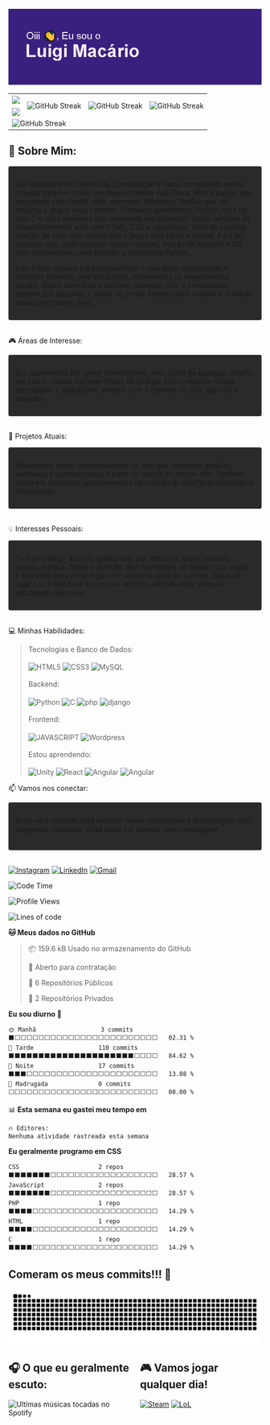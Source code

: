 ![MasterHead](https://github.com/LuigiBMacario/LuigiBMacario/blob/main/header.png?raw=true)

<div class="tg-wrap"><table><tbody>
  <tr>
    <td colspan="2"><img style='height: 150px' class='stats' align="center" src="https://github-readme-stats.vercel.app/api?username=LuigiBMacario&show_icons=true&theme=algolia&include_all_commits=true&custom_title=Minhas+estatíticas+no+GitHub:&locale=pt-BR&hide_border=true" /></td>
    <td rowspan="2"><img align="center" src="https://github-readme-streak-stats.herokuapp.com?user=LuigiBMacario&theme=algolia&hide_border=true&locale=pt_BR&date_format=j%2Fn%5B%2FY%5D&card_width=100&card_height=50&hide_current_streak=true&hide_longest_streak=true" alt="GitHub Streak" /></td>
    <td rowspan="2"><img align="center" src="https://github-readme-streak-stats.herokuapp.com?user=LuigiBMacario&theme=algolia&hide_border=true&locale=pt_BR&date_format=j%2Fn%5B%2FY%5D&card_width=100&card_height=50&hide_total_contributions=true&hide_longest_streak=true" alt="GitHub Streak" /></td>
    <td rowspan="2"><img align="center" src="https://github-readme-streak-stats.herokuapp.com?user=LuigiBMacario&theme=algolia&locale=pt_BR&date_format=j%2Fn%5B%2FY%5D&card_width=100&card_height=50&hide_total_contributions=true&hide_current_streak=true&hide_border=true" alt="GitHub Streak" /></td>
  </tr>
  <tr>
    <td colspan="2"><img style='height: 150px' align="center" src="https://github-readme-stats.vercel.app/api/top-langs/?username=LuigiBMacario&theme=algolia&size_weight=0.5&count_weight=0.5&layout=compact&langs_count=4&custom_title=Linguagens+mais+utilizadas:&hide_border=true" /></td>
  </tr>
  <tr>
    <td colspan="5"><img align="center" src="https://github-profile-trophy.vercel.app/?username=LuigiBMacario&theme=algolia&no-frame=true" alt="GitHub Streak" /></td>
  </tr>
</tbody>
</table></div>

<h2>📍 Sobre Mim:</h2>

<div style='border: 1px solid; border-color: #2F2F2F; border-radius: 3px; background-color: #2A2A2A; padding: 12px'>
    <p>Sou estudante de Ciência da Computação e estou começando minha jornada para me tornar um desenvolvedor Full-Stack. Minha paixão por tecnologia veio desde cedo, com uma influência familiar que me inspirou a seguir esse caminho. Comecei aprendendo Python, mas foi com C e suas variantes que realmente me encontrei! Gosto também de desenvolvimento web com HTML, CSS e JavaScript, além de explorar criação de sites com Wordpress e jogos com Unity e Unreal. Fora do universo dev, curto explorar design vetorial, edição de imagem e 3D, com ferramentas como Blender e Substance Painter.

Este é meu espaço para compartilhar o que estou aprendendo e construir projetos, seja em scripts, ferramentas ou experimentos visuais. Quero contribuir e também aprender com a comunidade, sempre que possível, e estou de portas abertas para colaborar e trocar ideias com outros devs.</p>
</div><br>

🎮 Áreas de Interesse:

<div style='border: 1px solid; border-color: #2F2F2F; border-radius: 3px; background-color: #2A2A2A; padding: 12px'>
    <p>Sou apaixonado por game development, mas gosto de qualquer desafio em que eu possa escrever linhas de código. Adoro explorar novas tecnologias e aplicações, sempre com o objetivo de criar algo útil e inovador.</p>
</div><br>

🌱 Projetos Atuais: 

<div style='border: 1px solid; border-color: #2F2F2F; border-radius: 3px; background-color: #2A2A2A; padding: 12px'>
    <p>Atualmente, estou desenvolvendo um site que incorpora gráficos animados e automatizados a partir de dados em tempo real. Também estou em constante aprimoramento na criação de interfaces intuitivas e responsivas.</p>
</div><br>

💡 Interesses Pessoais: 

<div style='border: 1px solid; border-color: #2F2F2F; border-radius: 3px; background-color: #2A2A2A; padding: 12px'>
    <p>Fora do código, sou um apaixonado por literatura, especialmente poesia, música, filmes e aviação. Nos momentos de pausa, toco violão e aproveito para recarregar com uma boa dose de cafeína. Gosto de jogar LoL e Rainbow Six com os amigos, além de estar sempre estudando algo novo.</p>
</div><br>

💻 Minhas Habilidades:

>Tecnologias e Banco de Dados:<br><br>
><img style='cursor: default;' align='center' alt='HTML5' src='https://img.shields.io/badge/HTML5-E34F26?style=for-the-badge&logo=html5&logoColor=white'>
><img style='cursor: default;' align='center' alt='CSS3' src='https://img.shields.io/badge/CSS-239120?&style=for-the-badge&logo=css3&logoColor=white'>
><img style='cursor: default;' align='center' alt='MySQL' src='https://img.shields.io/badge/MySQL-00000F?style=for-the-badge&logo=mysql&logoColor=white'>
><br><br>
>Backend:<br><br>
><img style='cursor: default;' align='center' alt='Python' src='https://img.shields.io/badge/Python-14354C?style=for-the-badge&logo=python&logoColor=white'>
><img style='cursor: default;' align='center' alt='C' src='https://img.shields.io/badge/C-00599C?style=for-the-badge&logo=c&logoColor=white'>
><img style='cursor: default;' align='center' alt='php' src='https://img.shields.io/badge/PHP-777BB4?style=for-the-badge&logo=php&logoColor=white'>
><img style='cursor: default;' align='center' alt='django' src='https://img.shields.io/badge/Django-092E20?style=for-the-badge&logo=django&logoColor=white'>
><br><br>
>Frontend:<br><br>
><img style='cursor: default;' style='cursor: default;' align='center' alt='JAVASCRIPT' src='https://img.shields.io/badge/JavaScript-F7DF1E?style=for-the-badge&logo=javascript&logoColor=black'>
><img style='cursor: default;' align='center' alt='Wordpress' src='https://img.shields.io/badge/Wordpress-21759B?style=for-the-badge&logo=wordpress&logoColor=white'>
><br><br>
>Estou aprendendo:<br><br>
><img style='cursor: default;' align='center' alt='Unity' src='https://img.shields.io/badge/Unity-100000?style=for-the-badge&logo=unity&logoColor=white'>
><img style='cursor: default;' align='center' alt='React' src='https://img.shields.io/badge/React-20232A?style=for-the-badge&logo=react&logoColor=61DAFB'>
><img style='cursor: default;' align='center' alt='Angular' src='https://img.shields.io/badge/Angular-DD0031?style=for-the-badge&logo=angular&logoColor=white'>
><img style='cursor: default;' align='center' alt='Angular' src='https://img.shields.io/badge/Amazon_AWS-232F3E?style=for-the-badge&logo=amazon-aws&logoColor=white'>

📫 Vamos nos conectar: 

<div style='border: 1px solid; border-color: #2F2F2F; border-radius: 3px; background-color: #2A2A2A; padding: 12px'>
    <p>Sinta-se à vontade para explorar meus repositórios e acompanhar meu progresso. Qualquer coisa pode me mandar uma mensagem! 👇</p>
</div><br>

[![Instagram](https://img.shields.io/badge/Instagram-E4405F?style=for-the-badge&logo=instagram&logoColor=white)](https://instagram.com/luigibmacario)
[![LinkedIn](https://img.shields.io/badge/LinkedIn-0077B5?style=for-the-badge&logo=linkedin&logoColor=white)](https://www.linkedin.com/in/luigi-macário-60630b292/)
[![Gmail](https://img.shields.io/badge/Gmail-D14836?style=for-the-badge&logo=gmail&logoColor=white)](luigibmacario@gmail.com)

<!--START_SECTION:waka-->
![Code Time](http://img.shields.io/badge/Code%20Time-31%20hrs%2051%20mins-blue)

![Profile Views](http://img.shields.io/badge/Visualizac%C3%B5es%20do%20perfil-0-blue)

![Lines of code](https://img.shields.io/badge/Desde%20o%20Hello%20World%20eu%20escrevi-341.7%20thousand%20linhas%20de%20c%C3%B3digo-blue)

**🐱 Meus dados no GitHub** 

> 📦 159.6 kB Usado no armazenamento do GitHub 
 > 
> 💼 Aberto para contratação
 > 
> 📜 6 Repositórios Públicos 
 > 
> 🔑 2 Repositórios Privados 
 > 
**Eu sou diurno 🐤** 

```text
🌞 Manhã                  3 commits           ⬛⬜⬜⬜⬜⬜⬜⬜⬜⬜⬜⬜⬜⬜⬜⬜⬜⬜⬜⬜⬜⬜⬜⬜⬜   02.31 % 
🌆 Tarde                  110 commits         ⬛⬛⬛⬛⬛⬛⬛⬛⬛⬛⬛⬛⬛⬛⬛⬛⬛⬛⬛⬛⬛⬜⬜⬜⬜   84.62 % 
🌃 Noite                  17 commits          ⬛⬛⬛⬜⬜⬜⬜⬜⬜⬜⬜⬜⬜⬜⬜⬜⬜⬜⬜⬜⬜⬜⬜⬜⬜   13.08 % 
🌙 Madrugada              0 commits           ⬜⬜⬜⬜⬜⬜⬜⬜⬜⬜⬜⬜⬜⬜⬜⬜⬜⬜⬜⬜⬜⬜⬜⬜⬜   00.00 % 
```


📊 **Esta semana eu gastei meu tempo em** 

```text
🔥 Editores: 
Nenhuma atividade rastreada esta semana
```

**Eu geralmente programo em CSS** 

```text
CSS                      2 repos             ⬛⬛⬛⬛⬛⬛⬛⬜⬜⬜⬜⬜⬜⬜⬜⬜⬜⬜⬜⬜⬜⬜⬜⬜⬜   28.57 % 
JavaScript               2 repos             ⬛⬛⬛⬛⬛⬛⬛⬜⬜⬜⬜⬜⬜⬜⬜⬜⬜⬜⬜⬜⬜⬜⬜⬜⬜   28.57 % 
PHP                      1 repo              ⬛⬛⬛⬛⬜⬜⬜⬜⬜⬜⬜⬜⬜⬜⬜⬜⬜⬜⬜⬜⬜⬜⬜⬜⬜   14.29 % 
HTML                     1 repo              ⬛⬛⬛⬛⬜⬜⬜⬜⬜⬜⬜⬜⬜⬜⬜⬜⬜⬜⬜⬜⬜⬜⬜⬜⬜   14.29 % 
C                        1 repo              ⬛⬛⬛⬛⬜⬜⬜⬜⬜⬜⬜⬜⬜⬜⬜⬜⬜⬜⬜⬜⬜⬜⬜⬜⬜   14.29 % 
```




<!--END_SECTION:waka-->

<h2>Comeram os meus commits!!! 🐍</h2>
<picture>
  <source media="(prefers-color-scheme: dark)" srcset="https://raw.githubusercontent.com/LuigiBMacario/LuigiBMacario/f636d12488ebc3704627dfeaf8a9617e16a83acc/github-contribution-grid-snake-dark.svg" />
  <source media="(prefers-color-scheme: light)" srcset="github-snake.svg" />
  <img alt="github-snake" src="https://raw.githubusercontent.com/LuigiBMacario/LuigiBMacario/f636d12488ebc3704627dfeaf8a9617e16a83acc/github-contribution-grid-snake.svg" />
</picture>

<div style='display:flex; gap: 20px'>
    <div>
        <h2>🎧 O que eu geralmente escuto:</h2>
        <img alt='Ultímas músicas tocadas no Spotify' src='https://spotify-recently-played-readme.vercel.app/api?user=31xfk7jjff526bymiwv4p4qhqq24'>
    </div>
    <div>
        <h2>🎮 Vamos jogar qualquer dia!</h2>

[![Steam](https://img.shields.io/badge/Steam-000000?style=for-the-badge&logo=steam&logoColor=white)](https://steamcommunity.com/id/iamsamcee/)
[![LoL](https://img.shields.io/badge/Riot_Games-D32936?style=for-the-badge&logo=riot-games&logoColor=white)](https://www.op.gg/summoners/br/Samcee-SCAM)
    </div>
</div>
